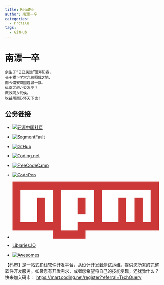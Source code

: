 ```yaml
---
title: ReadMe
author: 南漂一卒
categories:
  - Profile
tags:
  - GitHub
---
```



# 南漂一卒

    余生于“己巳民运”翌年阳春，
    长于稷下学宫光辉照耀之地，
    而今偏安蜀国蓉城一隅。
    纵享天府之安逸乎？
    概效同乡武侯，
    牧益州而心怀天下也！


## 公务链接

 - [![开源中国社区](https://www.oschina.net/img/logo.svg "开源中国社区")](http://my.oschina.net/TechQuery)
 
 - [![SegmentFault](https://static.segmentfault.com/v-5aa63d11/global/img/logo-b.svg "SegmentFault")](https://segmentfault.com/u/tech_query)
 
 - [![GitHub](https://developer.github.com/assets/images/logo_developer.png "GitHub")](https://github.com/TechQuery?period=monthly)
 
 - [![Coding.net](https://dn-coding-net-production-static.qbox.me/static/5ee8025c9dc63a6ff53153705d0e7ce8.png)](https://coding.net/u/TechQuery)
 
 - [![FreeCodeCamp](https://thomas-ko.github.io/freecodecamp-redesign/assets/img/logo-navbar.png)](https://freecodecamp.cn/techquery)
 
 - [![CodePen](https://blog.codepen.io/wp-content/uploads/2012/06/codepen-wordmark-display-inside-black@10x.png)](https://codepen.io/tech_query/)
 
 - [![NPM](data:image/svg+xml;base64,PHN2ZyB4bWxucz0iaHR0cDovL3d3dy53My5vcmcvMjAwMC9zdmciIHZpZXdCb3g9IjAgMCAxOCA3Ij48cGF0aCBmaWxsPSIjQ0IzODM3IiBkPSJNMCwwdjZoNXYxaDR2LTFoOXYtNiIvPjxwYXRoIGZpbGw9IiNGRkYiIGQ9Ik0xLDF2NGgydi0zaDF2M2gxdi00aDF2NWgydi00aDF2MmgtMXYxaDJ2LTRoMXY0aDJ2LTNoMXYzaDF2LTNoMXYzaDF2LTQiLz48L3N2Zz4=)](https://www.npmjs.com/~tech_query)

 - [Libraries.IO](https://libraries.io/github/TechQuery)
 
 - [![Awesomes](https://ofm2qnhj5.qnssl.com/.nuxt/dist/img/logo-50.30615fb.png)](https://www.awesomes.cn/mem/2920)


 【码市】是一站式在线软件开发平台，从设计开发到测试运维，提供您所需的完整软件开发服务。如果您有开发需求，或者您希望将自己的技能变现，还犹豫什么？快来加入码市： https://mart.coding.net/register?referral=TechQuery